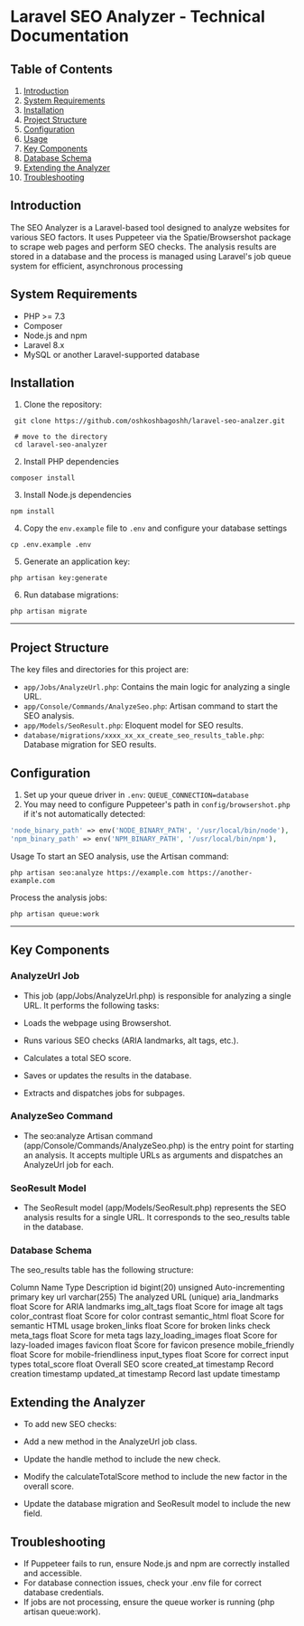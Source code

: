 # Laravel SEO Analyzer - Technical Documentation


## Table of Contents
1. [Introduction](#introduction)
2. [System Requirements](#system-requirements)
3. [Installation](#installation)
4. [Project Structure](#project-structure)
5. [Configuration](#configuration)
6. [Usage](#usage)
7. [Key Components](#key-components)
8. [Database Schema](#database-schema)
9. [Extending the Analyzer](#extending-the-analyzer)
10. [Troubleshooting](#troubleshooting)


## Introduction

The SEO Analyzer is a Laravel-based tool designed to analyze websites for various SEO factors. It uses Puppeteer via the Spatie/Browsershot package to scrape web pages and perform SEO checks. The analysis results are stored in a database and the process is managed using Laravel's job queue system for efficient, asynchronous processing

## System Requirements

- PHP >= 7.3
- Composer
- Node.js and npm
- Laravel 8.x
- MySQL or another Laravel-supported database

## Installation

1. Clone the repository:
```shell
 git clone https://github.com/oshkoshbagoshh/laravel-seo-analzer.git
 
 # move to the directory 
 cd laravel-seo-analyzer
  ```
2. Install PHP dependencies 
```shell
composer install 
```

3. Install Node.js dependencies
```shell
npm install 
```

4. Copy the `env.example` file to `.env` and configure your database settings
```shell
cp .env.example .env
```
5. Generate an application key:
```shell
php artisan key:generate
```
6. Run database migrations:
```shell
php artisan migrate
```

---
## Project Structure 
The key files and directories for this project are:

- `app/Jobs/AnalyzeUrl.php`: Contains the main logic for analyzing a single URL.
- `app/Console/Commands/AnalyzeSeo.php`: Artisan command to start the SEO analysis.
- `app/Models/SeoResult.php`: Eloquent model for SEO results.
- `database/migrations/xxxx_xx_xx_create_seo_results_table.php`: Database migration for SEO results.

## Configuration

1. Set up your queue driver in `.env`: `QUEUE_CONNECTION=database`
2. You may need to configure Puppeteer's path in `config/browsershot.php` if it's not automatically detected:
```php
'node_binary_path' => env('NODE_BINARY_PATH', '/usr/local/bin/node'),
'npm_binary_path' => env('NPM_BINARY_PATH', '/usr/local/bin/npm'),
```
Usage
To start an SEO analysis, use the Artisan command:
```
php artisan seo:analyze https://example.com https://another-example.com
```

Process the analysis jobs:
```
php artisan queue:work
```
---


## Key Components

### AnalyzeUrl Job
- This job (app/Jobs/AnalyzeUrl.php) is responsible for analyzing a single URL. It performs the following tasks:

- Loads the webpage using Browsershot.
- Runs various SEO checks (ARIA landmarks, alt tags, etc.).
- Calculates a total SEO score.
- Saves or updates the results in the database.
- Extracts and dispatches jobs for subpages.

### AnalyzeSeo Command
- The seo:analyze Artisan command (app/Console/Commands/AnalyzeSeo.php) is the entry point for starting an analysis. It accepts multiple URLs as arguments and dispatches an AnalyzeUrl job for each.

### SeoResult Model
- The SeoResult model (app/Models/SeoResult.php) represents the SEO analysis results for a single URL. It corresponds to the seo_results table in the database.

### Database Schema
The seo_results table has the following structure:

Column Name	Type	Description
id	bigint(20) unsigned	Auto-incrementing primary key
url	varchar(255)	The analyzed URL (unique)
aria_landmarks	float	Score for ARIA landmarks
img_alt_tags	float	Score for image alt tags
color_contrast	float	Score for color contrast
semantic_html	float	Score for semantic HTML usage
broken_links	float	Score for broken links check
meta_tags	float	Score for meta tags
lazy_loading_images	float	Score for lazy-loaded images
favicon	float	Score for favicon presence
mobile_friendly	float	Score for mobile-friendliness
input_types	float	Score for correct input types
total_score	float	Overall SEO score
created_at	timestamp	Record creation timestamp
updated_at	timestamp	Record last update timestamp


## Extending the Analyzer
- To add new SEO checks:

- Add a new method in the AnalyzeUrl job class.
- Update the handle method to include the new check.
- Modify the calculateTotalScore method to include the new factor in the overall score.
- Update the database migration and SeoResult model to include the new field.

## Troubleshooting
- If Puppeteer fails to run, ensure Node.js and npm are correctly installed and accessible.
- For database connection issues, check your .env file for correct database credentials.
- If jobs are not processing, ensure the queue worker is running (php artisan queue:work).
